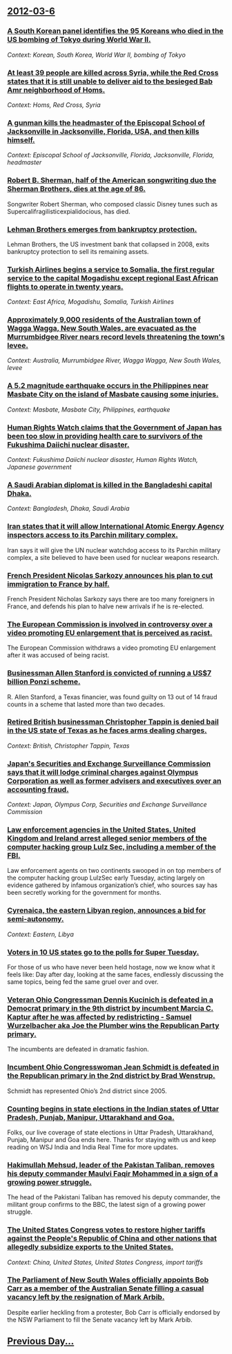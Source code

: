 ## [2012-03-6](/news/2012/03/6/index.md)

### [A South Korean panel identifies the 95 Koreans who died in the US bombing of Tokyo during World War II. ](/news/2012/03/6/a-south-korean-panel-identifies-the-95-koreans-who-died-in-the-us-bombing-of-tokyo-during-world-war-ii.md)
_Context: Korean, South Korea, World War II, bombing of Tokyo_

### [At least 39 people are killed across Syria, while the Red Cross states that it is still unable to deliver aid to the besieged Bab Amr neighborhood of Homs. ](/news/2012/03/6/at-least-39-people-are-killed-across-syria-while-the-red-cross-states-that-it-is-still-unable-to-deliver-aid-to-the-besieged-bab-amr-neighb.md)
_Context: Homs, Red Cross, Syria_

### [A gunman kills the headmaster of the Episcopal School of Jacksonville in Jacksonville, Florida, USA, and then kills himself. ](/news/2012/03/6/a-gunman-kills-the-headmaster-of-the-episcopal-school-of-jacksonville-in-jacksonville-florida-usa-and-then-kills-himself.md)
_Context: Episcopal School of Jacksonville, Florida, Jacksonville, Florida, headmaster_

### [Robert B. Sherman, half of the American songwriting duo the Sherman Brothers, dies at the age of 86. ](/news/2012/03/6/robert-b-sherman-half-of-the-american-songwriting-duo-the-sherman-brothers-dies-at-the-age-of-86.md)
Songwriter Robert Sherman, who composed classic Disney tunes such as Supercalifragilisticexpialidocious, has died.

### [Lehman Brothers emerges from bankruptcy protection. ](/news/2012/03/6/lehman-brothers-emerges-from-bankruptcy-protection.md)
Lehman Brothers, the US investment bank that collapsed in 2008, exits bankruptcy protection to sell its remaining assets.

### [Turkish Airlines begins a service to Somalia, the first regular service to the capital Mogadishu except regional East African flights to operate in twenty years. ](/news/2012/03/6/turkish-airlines-begins-a-service-to-somalia-the-first-regular-service-to-the-capital-mogadishu-except-regional-east-african-flights-to-ope.md)
_Context: East Africa, Mogadishu, Somalia, Turkish Airlines_

### [Approximately 9,000 residents of the Australian town of Wagga Wagga, New South Wales, are evacuated as the Murrumbidgee River nears record levels threatening the town's levee. ](/news/2012/03/6/approximately-9-000-residents-of-the-australian-town-of-wagga-wagga-new-south-wales-are-evacuated-as-the-murrumbidgee-river-nears-record-l.md)
_Context: Australia, Murrumbidgee River, Wagga Wagga, New South Wales, levee_

### [A 5.2 magnitude earthquake occurs in the Philippines near Masbate City on the island of Masbate causing some injuries. ](/news/2012/03/6/a-5-2-magnitude-earthquake-occurs-in-the-philippines-near-masbate-city-on-the-island-of-masbate-causing-some-injuries.md)
_Context: Masbate, Masbate City, Philippines, earthquake_

### [Human Rights Watch claims that the Government of Japan has been too slow in providing health care to survivors of the Fukushima Daiichi nuclear disaster. ](/news/2012/03/6/human-rights-watch-claims-that-the-government-of-japan-has-been-too-slow-in-providing-health-care-to-survivors-of-the-fukushima-daiichi-nucl.md)
_Context: Fukushima Daiichi nuclear disaster, Human Rights Watch, Japanese government_

### [A Saudi Arabian diplomat is killed in the Bangladeshi capital Dhaka. ](/news/2012/03/6/a-saudi-arabian-diplomat-is-killed-in-the-bangladeshi-capital-dhaka.md)
_Context: Bangladesh, Dhaka, Saudi Arabia_

### [Iran states that it will allow International Atomic Energy Agency inspectors access to its Parchin military complex. ](/news/2012/03/6/iran-states-that-it-will-allow-international-atomic-energy-agency-inspectors-access-to-its-parchin-military-complex.md)
Iran says it will give the UN nuclear watchdog access to its Parchin military complex, a site believed to have been used for nuclear weapons research.

### [French President Nicolas Sarkozy announces his plan to cut immigration to France by half. ](/news/2012/03/6/french-president-nicolas-sarkozy-announces-his-plan-to-cut-immigration-to-france-by-half.md)
French President Nicholas Sarkozy says there are too many foreigners in France, and defends his plan to halve new arrivals if he is re-elected.

### [The European Commission is involved in controversy over a video promoting EU enlargement that is perceived as racist. ](/news/2012/03/6/the-european-commission-is-involved-in-controversy-over-a-video-promoting-eu-enlargement-that-is-perceived-as-racist.md)
The European Commission withdraws a video promoting EU enlargement after it was accused of being racist.

### [Businessman Allen Stanford is convicted of running a US$7 billion Ponzi scheme. ](/news/2012/03/6/businessman-allen-stanford-is-convicted-of-running-a-us-7-billion-ponzi-scheme.md)
R. Allen Stanford, a Texas financier, was found guilty on 13 out of 14 fraud counts in a scheme that lasted more than two decades.

### [Retired British businessman Christopher Tappin is denied bail in the US state of Texas as he faces arms dealing charges. ](/news/2012/03/6/retired-british-businessman-christopher-tappin-is-denied-bail-in-the-us-state-of-texas-as-he-faces-arms-dealing-charges.md)
_Context: British, Christopher Tappin, Texas_

### [Japan's Securities and Exchange Surveillance Commission says that it will lodge criminal charges against Olympus Corporation as well as former advisers and executives over an accounting fraud. ](/news/2012/03/6/japan-s-securities-and-exchange-surveillance-commission-says-that-it-will-lodge-criminal-charges-against-olympus-corporation-as-well-as-form.md)
_Context: Japan, Olympus Corp, Securities and Exchange Surveillance Commission_

### [Law enforcement agencies in the United States, United Kingdom and Ireland arrest alleged senior members of the computer hacking group Lulz Sec, including a member of the FBI. ](/news/2012/03/6/law-enforcement-agencies-in-the-united-states-united-kingdom-and-ireland-arrest-alleged-senior-members-of-the-computer-hacking-group-lulz-s.md)
Law enforcement agents on two continents swooped in on top members of the computer hacking group LulzSec early Tuesday, acting largely on evidence gathered by infamous organization’s chief, who sources say has been secretly working for the government for months.

### [Cyrenaica, the eastern Libyan region, announces a bid for semi-autonomy. ](/news/2012/03/6/cyrenaica-the-eastern-libyan-region-announces-a-bid-for-semi-autonomy.md)
_Context: Eastern, Libya_

### [Voters in 10 US states go to the polls for Super Tuesday. ](/news/2012/03/6/voters-in-10-us-states-go-to-the-polls-for-super-tuesday.md)
For those of us who have never been held hostage, now we know what it feels like: Day after day, looking at the same faces, endlessly discussing the same topics, being fed the same gruel over and over.

### [Veteran Ohio Congressman Dennis Kucinich is defeated in a Democrat primary in the 9th district by incumbent Marcia C. Kaptur after he was affected by redistricting - Samuel Wurzelbacher aka Joe the Plumber wins the Republican Party primary. ](/news/2012/03/6/veteran-ohio-congressman-dennis-kucinich-is-defeated-in-a-democrat-primary-in-the-9th-district-by-incumbent-marcia-c-kaptur-after-he-was-af.md)
The incumbents are defeated in dramatic fashion.

### [Incumbent Ohio Congresswoman Jean Schmidt is defeated in the Republican primary in the 2nd district by Brad Wenstrup. ](/news/2012/03/6/incumbent-ohio-congresswoman-jean-schmidt-is-defeated-in-the-republican-primary-in-the-2nd-district-by-brad-wenstrup.md)
Schmidt has represented Ohio&rsquo;s 2nd district since 2005.

### [Counting begins in state elections in the Indian states of Uttar Pradesh, Punjab, Manipur, Uttarakhand and Goa. ](/news/2012/03/6/counting-begins-in-state-elections-in-the-indian-states-of-uttar-pradesh-punjab-manipur-uttarakhand-and-goa.md)
Folks, our live coverage of state elections in Uttar Pradesh, Uttarakhand, Punjab, Manipur and Goa ends here. Thanks for staying with us and keep reading on WSJ India and India Real Time for more updates.

### [Hakimullah Mehsud, leader of the Pakistan Taliban, removes his deputy commander Maulvi Faqir Mohammed in a sign of a growing power struggle. ](/news/2012/03/6/hakimullah-mehsud-leader-of-the-pakistan-taliban-removes-his-deputy-commander-maulvi-faqir-mohammed-in-a-sign-of-a-growing-power-struggle.md)
The head of the Pakistani Taliban has removed his deputy commander, the militant group confirms to the BBC, the latest sign of a growing power struggle.

### [The United States Congress votes to restore higher tariffs against the People's Republic of China and other nations that allegedly subsidize exports to the United States. ](/news/2012/03/6/the-united-states-congress-votes-to-restore-higher-tariffs-against-the-people-s-republic-of-china-and-other-nations-that-allegedly-subsidize.md)
_Context: China, United States, United States Congress, import tariffs_

### [The Parliament of New South Wales officially appoints Bob Carr as a member of the Australian Senate filling a casual vacancy left by the resignation of Mark Arbib. ](/news/2012/03/6/the-parliament-of-new-south-wales-officially-appoints-bob-carr-as-a-member-of-the-australian-senate-filling-a-casual-vacancy-left-by-the-res.md)
Despite earlier heckling from a protester, Bob Carr is officially endorsed by the NSW Parliament to fill the Senate vacancy left by Mark Arbib.

## [Previous Day...](/news/2012/03/5/index.md)

